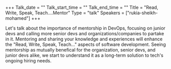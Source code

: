 +++
Talk_date = ""
Talk_start_time = ""
Talk_end_time = ""
Title = "Read, Write, Speak, Teach….Mentor"
Type = "talk"
Speakers = ["rukia-sheikh-mohamed"]
+++

Let's talk about the importance of mentorship in DevOps, focusing on junior devs and calling more senior devs and organizations/companies to partake in it. Mentoring and sharing your knowledge and experiences will enhance the "Read, Write, Speak, Teach..." aspects of software development. Seeing mentorship as mutually benefical for the organization, senior devs, and junior devs alike, we start to understand it as a long-term solution to tech's ongoing hiring needs.
